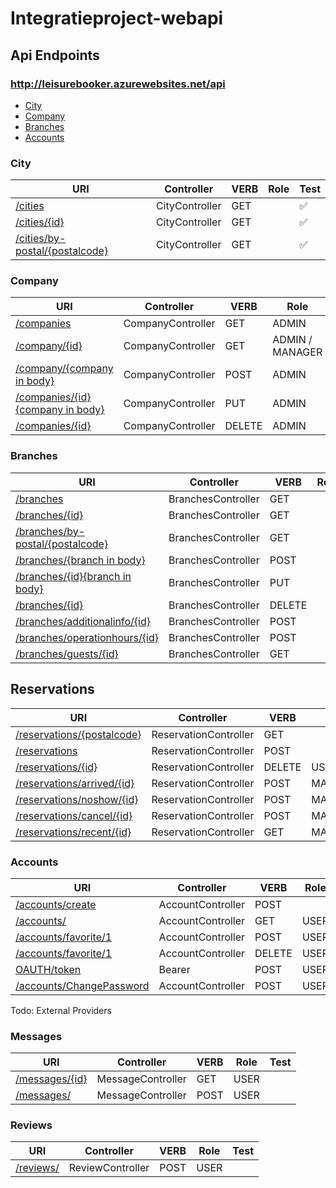 # Integratieproject-webapi

## Api Endpoints

### http://leisurebooker.azurewebsites.net/api

* [City](#city)
* [Company](#company)
* [Branches](#branches)
* [Accounts](#accounts)


### City

| URI | Controller | VERB | Role | Test |
| --- | --- | --- | --- | --- |
| [/cities](http://leisurebooker.azurewebsites.net/api/cities) | CityController | GET |  | :white_check_mark: |
| [/cities/{id}](http://leisurebooker.azurewebsites.net/api/cities/1) | CityController | GET |  | :white_check_mark: |
| [/cities/by-postal/{postalcode}](http://leisurebooker.azurewebsites.net/api/cities/by-postal/2000) | CityController | GET |  | :white_check_mark: |

### Company

| URI | Controller | VERB | Role | Test |
| --- | --- | --- | --- | --- |
| [/companies](http://leisurebooker.azurewebsites.net/api/companies) | CompanyController | GET | ADMIN | :white_check_mark: |
| [/company/{id}](http://leisurebooker.azurewebsites.net/api/companies/1) | CompanyController | GET | ADMIN / MANAGER | :white_check_mark: |
| [/company/{company in body}](http://leisurebooker.azurewebsites.net/api/companies/) | CompanyController | POST | ADMIN | :white_check_mark: |
| [/companies/{id}{company in body}](http://leisurebooker.azurewebsites.net/api/companies) | CompanyController | PUT | ADMIN | :white_check_mark: |
| [/companies/{id}](http://leisurebooker.azurewebsites.net/api/companies) | CompanyController | DELETE | ADMIN | :white_check_mark: |


### Branches

| URI | Controller | VERB | Role | Test |
| --- | --- | --- | --- | --- |
| [/branches](http://leisurebooker.azurewebsites.net/api/branches) | BranchesController | GET |  | :white_check_mark: |
| [/branches/{id}](http://leisurebooker.azurewebsites.net/api/branches/1) | BranchesController | GET |  | :white_check_mark: |
| [/branches/by-postal/{postalcode}](http://leisurebooker.azurewebsites.net/api/branches/by-postal/2000) | BranchesController | GET |  | :white_check_mark: |
| [/branches/{branch in body}](http://leisurebooker.azurewebsites.net/api/branches/) | BranchesController | POST |  | :white_check_mark: |
| [/branches/{id}{branch in body}](http://leisurebooker.azurewebsites.net/api/branches/) | BranchesController | PUT |  | :white_check_mark: |
| [/branches/{id}](http://leisurebooker.azurewebsites.net/api/branches/) | BranchesController | DELETE |  | :white_check_mark: |
| [/branches/additionalinfo/{id}](http://leisurebooker.azurewebsites.net/api/branches/additionalinfo/1) | BranchesController | POST |  |  |
| [/branches/operationhours/{id}](http://leisurebooker.azurewebsites.net/api/branches/operationhours/1) | BranchesController | POST |  |  |
| [/branches/guests/{id}](http://leisurebooker.azurewebsites.net/api/branches/guests/1) | BranchesController | GET |  |  |


## Reservations
| URI | Controller | VERB | Role | Test |
| --- | --- | --- | --- | --- |
| [/reservations/{postalcode}](http://leisurebooker.azurewebsites.net/api/reservations/available/2550) | ReservationController | GET |  |  |
| [/reservations](http://leisurebooker.azurewebsites.net/api/reservations) | ReservationController | POST |  |  |
| [/reservations/{id}](http://leisurebooker.azurewebsites.net/api/reservations{id}) | ReservationController | DELETE | USER |  |
| [/reservations/arrived/{id}](http://leisurebooker.azurewebsites.net/api/reservations/arrived/{id}) | ReservationController | POST | MANAGER |  |
| [/reservations/noshow/{id}](http://leisurebooker.azurewebsites.net/api/reservations/noshow/{id}) | ReservationController | POST | MANAGER |  |
| [/reservations/cancel/{id}](http://leisurebooker.azurewebsites.net/api/reservations/cancel/{id}) | ReservationController | POST | MANAGER |  |
| [/reservations/recent/{id}](http://leisurebooker.azurewebsites.net/api/reservations/recent/{id}) | ReservationController | GET | MANAGER |  |


### Accounts

| URI | Controller | VERB | Role | Test |
| --- | --- | --- | --- | --- |
| [/accounts/create](http://leisurebooker.azurewebsites.net/api/accounts/create) | AccountController | POST |  |  |
| [/accounts/](http://leisurebooker.azurewebsites.net/api/accounts/) | AccountController | GET | USER |  |
| [/accounts/favorite/1](http://leisurebooker.azurewebsites.net/api/accounts/favorite/1) | AccountController | POST | USER |  |
| [/accounts/favorite/1](http://leisurebooker.azurewebsites.net/api/accounts/favorite/1) | AccountController | DELETE | USER |  |
| [OAUTH/token](http://leisurebooker.azurewebsites.net/oauth/token) | Bearer | POST |  USER |  |
| [/accounts/ChangePassword](http://leisurebooker.azurewebsites.net/accounts/ChangePassword) | AccountController | POST |  USER |  |
Todo: External Providers 

### Messages

| URI | Controller | VERB | Role | Test |
| --- | --- | --- | --- | --- |
| [/messages/{id}](http://leisurebooker.azurewebsites.net/api/accounts/create) | MessageController | GET | USER |  |
| [/messages/](http://leisurebooker.azurewebsites.net/api/accounts/) | MessageController | POST | USER |  |

### Reviews

| URI | Controller | VERB | Role | Test |
| --- | --- | --- | --- | --- |
| [/reviews/](http://leisurebooker.azurewebsites.net/api/accounts/) | ReviewController | POST | USER |  |
